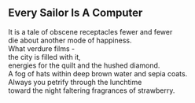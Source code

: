 Every Sailor Is A Computer
--------------------------
It is a tale of obscene receptacles fewer and fewer  
die about another mode of happiness.  
What verdure films -  
the city is filled with it,  
energies for the quilt and the hushed diamond.  
A fog of hats within deep brown water and sepia coats.  
Always you petrify through the lunchtime  
toward the night faltering fragrances of strawberry.  
